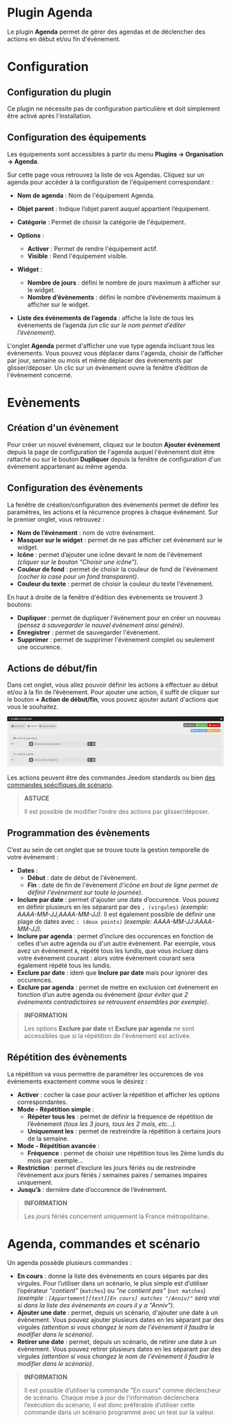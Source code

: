 # Plugin Agenda

Le plugin **Agenda** permet de gérer des agendas et de déclencher des actions en début et/ou fin d'évènement.

# Configuration

## Configuration du plugin

Ce plugin ne nécessite pas de configuration particulière et doit simplement être activé après l'installation.

## Configuration des équipements

Les équipements sont accessibles à partir du menu **Plugins → Organisation → Agenda**.

Sur cette page vous retrouvez la liste de vos Agendas. Cliquez sur un agenda pour accéder à la configuration de l'équipement correspondant :

- **Nom de agenda** : Nom de l'équipement Agenda.
- **Objet parent** : Indique l’objet parent auquel appartient l’équipement.
- **Catégorie** : Permet de choisir la catégorie de l'équipement.
- **Options** :
    - **Activer** : Permet de rendre l'équipement actif.
    - **Visible** : Rend l'équipement visible.

- **Widget** :
    - **Nombre de jours** : défini le nombre de jours maximum à afficher sur le widget.
    - **Nombre d’évènements** : défini le nombre d’évènements maximum à afficher sur le widget.

- **Liste des évènements de l’agenda** : affiche la liste de tous les évènements de l’agenda *(un clic sur le nom permet d’éditer l’évènement)*.

L'onglet **Agenda** permet d'afficher une vue type agenda incluant tous les évènements. Vous pouvez vous déplacer dans l'agenda, choisir de l’afficher par jour, semaine ou mois et même déplacer des évènements par glisser/déposer. Un clic sur un évènement ouvre la fenêtre d’édition de l'évènement concerné.

# Evènements

## Création d'un évènement

Pour créer un nouvel évènement, cliquez sur le bouton **Ajouter évènement** depuis la page de configuration de l'agenda auquel l'évènement doit être rattaché ou sur le bouton **Dupliquer** depuis la fenêtre de configuration d'un évènement appartenant au même agenda.

## Configuration des évènements

La fenêtre de création/configuration des évènements permet de définir les paramètres, les actions et la récurrence propres à chaque évènement. Sur le premier onglet, vous retrouvez :

-   **Nom de l’événement** : nom de votre événement.
-   **Masquer sur le widget** : permet de ne pas afficher cet évènement sur le widget.
-   **Icône** : permet d’ajouter une icône devant le nom de l'évènement *(cliquer sur le bouton "Choisir une icône")*.
-   **Couleur de fond** : permet de choisir la couleur de fond de l'événement *(cocher la case pour un fond transparent)*.
-   **Couleur du texte** : permet de choisir la couleur du texte l'événement.

En haut à droite de la fenêtre d'édition des évènements se trouvent 3 boutons:

- **Dupliquer** : permet de dupliquer l'évènement pour en créer un nouveau *(pensez à sauvegarder le nouvel évènement ainsi généré)*.
- **Enregistrer** : permet de sauvegarder l'évènement.
- **Supprimer** : permet de supprimer l'évènement complet ou seulement une occurence.

## Actions de début/fin

Dans cet onglet, vous allez pouvoir définir les actions à effectuer au début et/ou à la fin de l’évènement. Pour ajouter une action, il suffit de cliquer sur le bouton **+ Action de début/fin**, vous pouvez ajouter autant d'actions que vous le souhaitez.

![Ajouter des actions](../images/calendar_addActions.png)

Les actions peuvent être des commandes Jeedom standards ou bien [des commandes spécifiques de scénario](https://doc.jeedom.com/fr_FR/core/4.1/scenario#Les%20commandes%20sp%C3%A9cifiques).

>**ASTUCE**
>
>Il est possible de modifier l’ordre des actions par glisser/déposer.

## Programmation des évènements

C’est au sein de cet onglet que se trouve toute la gestion temporelle de votre évènement :

- **Dates** :
    - **Début** : date de début de l'évènement.
    - **Fin** : date de fin de l'évènement *(l'icône en bout de ligne permet de définir l'évènement sur toute la journée)*.
- **Inclure par date** : permet d'ajouter une date d’occurence. Vous pouvez en définir plusieurs en les séparant par des ``, (virgules)`` *(exemple: AAAA-MM-JJ,AAAA-MM-JJ)*. Il est également possible de définir une plage de dates avec ``: (deux points)`` *(exemple: AAAA-MM-JJ:AAAA-MM-JJ)*.
- **Inclure par agenda** : permet d’inclure des occurences en fonction de celles d'un autre agenda ou d'un autre évènement. Par exemple, vous avez un événement ``A``, répété tous les lundis, que vous incluez dans votre évènement courant : alors votre évènement courant sera également répété tous les lundis.
- **Exclure par date** : idem que **Inclure par date** mais pour ignorer des occurences.
- **Exclure par agenda** : permet de mettre en exclusion cet événement en fonction d’un autre agenda ou évènement *(pour éviter que 2 événements contradictoires se retrouvent ensembles par exemple)*.

>**INFORMATION**
>
>Les options **Exclure par date** et **Exclure par agenda** ne sont accessibles que si la répétition de l'évènement est activée.

## Répétition des évènements

La répétition va vous permettre de paramétrer les occurences de vos évènements exactement comme vous le désirez :

- **Activer** : cocher la case pour activer la répétition et afficher les options correspondantes.
- **Mode - Répétition simple** :
    - **Répéter tous les** : permet de définir la fréquence de répétition de l’évènement *(tous les 3 jours, tous les 2 mois, etc…​)*.
    - **Uniquement les** : permet de restreindre la répétition à certains jours de la semaine.
- **Mode - Répétition avancée** :
    - **Fréquence** : permet de choisir une répétition tous les 2ème lundis du mois par exemple...
- **Restriction** : permet d’exclure les jours fériés ou de restreindre l’événement aux jours fériés / semaines paires / semaines impaires uniquement.
- **Jusqu’à** : dernière date d’occurence de l’événement.

>**INFORMATION**
>
>Les jours fériés concernent uniquement la France métropolitaine.

# Agenda, commandes et scénario

Un agenda possède plusieurs commandes :

- **En cours** : donne la liste des évènements en cours séparés par des virgules. Pour l’utiliser dans un scénario, le plus simple est d’utiliser l’opérateur *"contient"* (``matches``) ou *"ne contient pas"* (``not matches``) *(exemple : ``[Appartement][test][En cours] matches "/Anniv/"`` sera vrai si dans la liste des évènements en cours il y a "Anniv")*.
- **Ajouter une date** : permet, depuis un scénario, d'ajouter une date à un évènement. Vous pouvez ajouter plusieurs dates en les séparant par des virgules *(attention si vous changez le nom de l'évènement il faudra le modifier dans le scénario)*.
- **Retirer une date** : permet, depuis un scénario, de retirer une date à un évènement. Vous pouvez retirer plusieurs dates en les séparant par des virgules *(attention si vous changez le nom de l'évènement il faudra le modifier dans le scénario)*.

>**INFORMATION**
>
>Il est possible d’utiliser la commande "En cours" comme déclencheur de scénario. Chaque mise à jour de l’information déclenchera l’exécution du scénario, il est donc préférable d’utiliser cette commande dans un scénario programmé avec un test sur la valeur.
